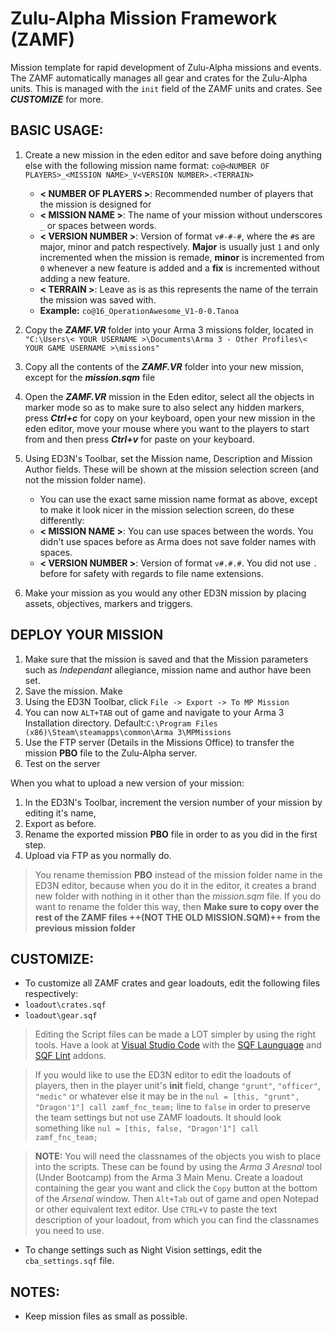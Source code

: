 # Zulu-Alpha Mission Framework (ZAMF)

Mission template for rapid development of Zulu-Alpha missions and events. The ZAMF automatically manages all gear and crates for the Zulu-Alpha units. This is managed with the `init` field of the ZAMF units and crates. See ***CUSTOMIZE*** for more.

## BASIC USAGE:

1. Create a new mission in the eden editor and save before doing anything else with the following mission name format:
`co@<NUMBER OF PLAYERS>_<MISSION NAME>_V<VERSION NUMBER>.<TERRAIN>`

    * **< NUMBER OF PLAYERS >**: Recommended number of players that the mission is designed for
    * **< MISSION NAME >**: The name of your mission without underscores `_` or spaces between words.
    * **< VERSION NUMBER >**: Version of format `v#-#-#`, where the `#`s are major, minor and patch respectively. **Major** is usually just `1` and only incremented when the mission is remade, **minor** is incremented from `0` whenever a new feature is added and a **fix** is incremented without adding a new feature.
    * **< TERRAIN >**: Leave as is as this represents the name of the terrain the mission was saved with.
    * **Example:** `co@16_OperationAwesome_V1-0-0.Tanoa`

2. Copy the ***ZAMF.VR*** folder into your Arma 3 missions folder, located in `
"C:\Users\< YOUR USERNAME >\Documents\Arma 3 - Other Profiles\< YOUR GAME USERNAME >\missions"`

3. Copy all the contents of the ***ZAMF.VR*** folder into your new mission, except for the ***mission.sqm*** file

4. Open the ***ZAMF.VR*** mission in the Eden editor, select all the objects in marker mode so as to make sure to also select any hidden markers, press ***Ctrl+c*** for copy on your keyboard, open your new mission in the eden editor, move your mouse where you want to the players to start from and then press ***Ctrl+v*** for paste on your keyboard.

4. Using ED3N's Toolbar, set the Mission name, Description and Mission Author fields. These will be shown at the mission selection screen (and not the mission folder name).
    * You can use the exact same mission name format as above, except to make it look nicer in the mission selection screen, do these differently:
    * **< MISSION NAME >**: You can use spaces between the words. You didn't use spaces before as Arma does not save folder names with spaces.
    * **< VERSION NUMBER >**: Version of format `v#.#.#`. You did not use `.` before for safety with regards to file name extensions.

5. Make your mission as you would any other ED3N mission by placing assets, objectives, markers and triggers.

## DEPLOY YOUR MISSION

1. Make sure that the mission is saved and that the Mission parameters such as *Independant* allegiance, mission name and author have been set.
2. Save the mission. Make 
3. Using the ED3N Toolbar, click `File -> Export -> To MP Mission`
4. You can now `ALT+TAB` out of game and navigate to your Arma 3 Installation directory. Default:`C:\Program Files (x86)\Steam\steamapps\common\Arma 3\MPMissions`
5. Use the FTP server (Details in the Missions Office) to transfer the mission **PBO** file to the Zulu-Alpha server.
6. Test on the server

When you what to upload a new version of your mission:

1. In the ED3N's Toolbar, increment the version number of your mission by editing it's name,
2. Export as before.
3. Rename the exported mission **PBO** file in order to as you did in the first step.
4. Upload via FTP as you normally do.

> You rename themission **PBO** instead of the mission folder name in the ED3N editor, because when you do it in the editor, it creates a brand new folder with nothing in it other than the *mission.sqm* file. If you do want to rename the folder this way, then **Make sure to copy over the rest of the ZAMF files ++(NOT THE OLD MISSION.SQM)++ from the previous mission folder**

## CUSTOMIZE:

* To customize all ZAMF crates and gear loadouts, edit the following files respectively:
 * `loadout\crates.sqf`
 * `loadout\gear.sqf`

> Editing the Script files can be made a LOT simpler by using the right tools. Have a look at [Visual Studio Code](https://code.visualstudio.com/) with the [SQF Launguage](https://marketplace.visualstudio.com/items?itemName=Armitxes.sqf) and [SQF Lint](https://marketplace.visualstudio.com/items?itemName=skacekachna.sqflint) addons.

> If you would like to use the ED3N editor to edit the loadouts of players, then in the player unit's **init** field, change `"grunt"`, `"officer"`, `"medic"` or whatever else it may be in the `nul = [this, "grunt", "Dragon'1"] call zamf_fnc_team;` line to `false` in order to preserve the team settings but not use ZAMF loadouts. It should look something like `nul = [this, false, "Dragon'1"] call zamf_fnc_team;`

>**NOTE:** You will need the classnames of the objects you wish to place into the scripts. These can be found by using the *Arma 3 Aresnal* tool (Under Bootcamp) from the Arma 3 Main Menu. Create a loadout containing the gear you want and click the `Copy` button at the bottom of the *Arsenal* window. Then `Alt+Tab` out of game and open Notepad or other equivalent text editor. Use `CTRL+V` to paste the text description of your loadout, from which you can find the classnames you need to use.

* To change settings such as Night Vision settings, edit the `cba_settings.sqf` file.

## NOTES:

* Keep mission files as small as possible.



